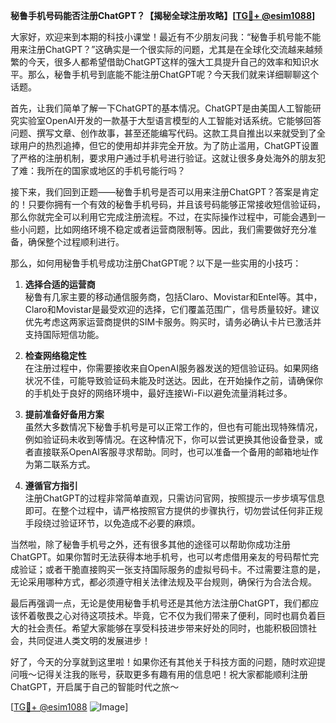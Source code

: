 **秘鲁手机号码能否注册ChatGPT？【揭秘全球注册攻略】[[TG💪+ @esim1088](https://t.me/s/esim1088)]**

大家好，欢迎来到本期的科技小课堂！最近有不少朋友问我：“秘鲁手机号能不能用来注册ChatGPT？”这确实是一个很实际的问题，尤其是在全球化交流越来越频繁的今天，很多人都希望借助ChatGPT这样的强大工具提升自己的效率和知识水平。那么，秘鲁手机号到底能不能注册ChatGPT呢？今天我们就来详细聊聊这个话题。

首先，让我们简单了解一下ChatGPT的基本情况。ChatGPT是由美国人工智能研究实验室OpenAI开发的一款基于大型语言模型的人工智能对话系统。它能够回答问题、撰写文章、创作故事，甚至还能编写代码。这款工具自推出以来就受到了全球用户的热烈追捧，但它的使用却并非完全开放。为了防止滥用，ChatGPT设置了严格的注册机制，要求用户通过手机号进行验证。这就让很多身处海外的朋友犯了难：我所在的国家或地区的手机号能行吗？

接下来，我们回到正题——秘鲁手机号是否可以用来注册ChatGPT？答案是肯定的！只要你拥有一个有效的秘鲁手机号码，并且该号码能够正常接收短信验证码，那么你就完全可以利用它完成注册流程。不过，在实际操作过程中，可能会遇到一些小问题，比如网络环境不稳定或者运营商限制等。因此，我们需要做好充分准备，确保整个过程顺利进行。

那么，如何用秘鲁手机号成功注册ChatGPT呢？以下是一些实用的小技巧：

1. **选择合适的运营商**  
   秘鲁有几家主要的移动通信服务商，包括Claro、Movistar和Entel等。其中，Claro和Movistar是最受欢迎的选择，它们覆盖范围广，信号质量较好。建议优先考虑这两家运营商提供的SIM卡服务。购买时，请务必确认卡片已激活并支持国际短信功能。

2. **检查网络稳定性**  
   在注册过程中，你需要接收来自OpenAI服务器发送的短信验证码。如果网络状况不佳，可能导致验证码未能及时送达。因此，在开始操作之前，请确保你的手机处于良好的网络环境中，最好连接Wi-Fi以避免流量消耗过多。

3. **提前准备好备用方案**  
   虽然大多数情况下秘鲁手机号是可以正常工作的，但也有可能出现特殊情况，例如验证码未收到等情况。在这种情况下，你可以尝试更换其他设备登录，或者直接联系OpenAI客服寻求帮助。同时，也可以准备一个备用的邮箱地址作为第二联系方式。

4. **遵循官方指引**  
   注册ChatGPT的过程非常简单直观，只需访问官网，按照提示一步步填写信息即可。在整个过程中，请严格按照官方提供的步骤执行，切勿尝试任何非正规手段绕过验证环节，以免造成不必要的麻烦。

当然啦，除了秘鲁手机号之外，还有很多其他的途径可以帮助你成功注册ChatGPT。如果你暂时无法获得本地手机号，也可以考虑借用亲友的号码帮忙完成验证；或者干脆直接购买一张支持国际服务的虚拟号码卡。不过需要注意的是，无论采用哪种方式，都必须遵守相关法律法规及平台规则，确保行为合法合规。

最后再强调一点，无论是使用秘鲁手机号还是其他方法注册ChatGPT，我们都应该怀着敬畏之心对待这项技术。毕竟，它不仅为我们带来了便利，同时也肩负着巨大的社会责任。希望大家能够在享受科技进步带来好处的同时，也能积极回馈社会，共同促进人类文明的发展进步！

好了，今天的分享就到这里啦！如果你还有其他关于科技方面的问题，随时欢迎提问哦～记得关注我的账号，获取更多有趣有用的信息吧！祝大家都能顺利注册ChatGPT，开启属于自己的智能时代之旅～  

[[TG💪+ @esim1088](https://t.me/s/esim1088) ![Image](https://i.postimg.cc/4NQfJmqS/Snipaste-2025-05-13-00-14-12.png)]